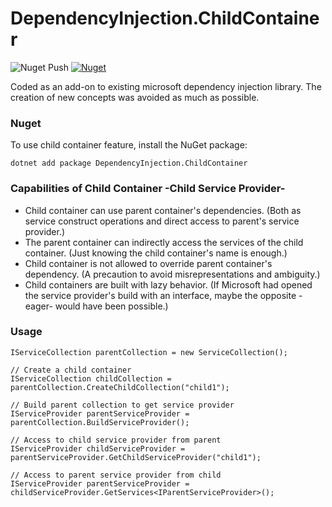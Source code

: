 # DependencyInjection.ChildContainer

![Nuget Push](https://github.com/bduman/ms-dependencyinjection-childcontainer/workflows/Nuget%20Push/badge.svg) [![Nuget](https://img.shields.io/nuget/v/DependencyInjection.ChildContainer)](https://www.nuget.org/packages/DependencyInjection.ChildContainer/)

Coded as an add-on to existing microsoft dependency injection library.
The creation of new concepts was avoided as much as possible.

### Nuget

To use child container feature, install the NuGet package:
```
dotnet add package DependencyInjection.ChildContainer
```

### Capabilities of Child Container -Child Service Provider-

- Child container can use parent container's dependencies.
  (Both as service construct operations and direct access to parent's service provider.)
- The parent container can indirectly access the services of the child container.
  (Just knowing the child container's name is enough.)
- Child container is not allowed to override parent container's dependency.
  (A precaution to avoid misrepresentations and ambiguity.)
- Child containers are built with lazy behavior. 
  (If Microsoft had opened the service provider's build with an interface, maybe the opposite -eager- would have been possible.)

### Usage

```
IServiceCollection parentCollection = new ServiceCollection();

// Create a child container
IServiceCollection childCollection = parentCollection.CreateChildCollection("child1");

// Build parent collection to get service provider
IServiceProvider parentServiceProvider = parentCollection.BuildServiceProvider();

// Access to child service provider from parent
IServiceProvider childServiceProvider = parentServiceProvider.GetChildServiceProvider("child1");

// Access to parent service provider from child
IServiceProvider parentServiceProvider = childServiceProvider.GetServices<IParentServiceProvider>();
```